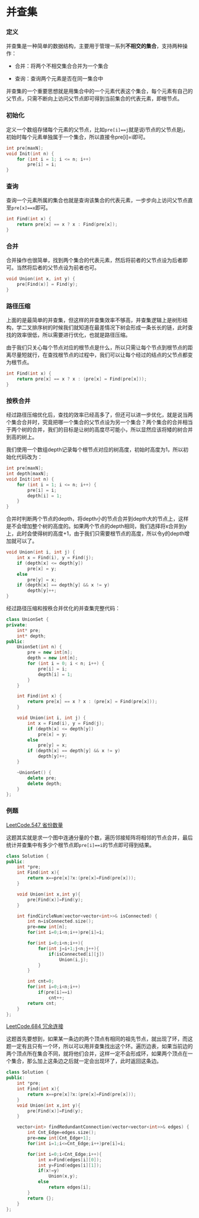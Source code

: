 # 并查集

### 定义

并查集是一种简单的数据结构，主要用于管理一系列**不相交的集合**，支持两种操作：

- 合并：将两个不相交集合合并为一个集合

- 查询：查询两个元素是否在同一集合中

并查集的一个重要思想就是用集合中的一个元素代表这个集合，每个元素有自己的父节点，只需不断向上访问父节点即可得到当前集合的代表元素，即根节点。

### 初始化

定义一个数组存储每个元素的父节点，比如`pre[i]==j`就是说i节点的父节点是j，初始时每个元素单独属于一个集合，所以直接令pre[i]=i即可。

```c++
int pre[maxN];
void Init(int n) {
	for (int i = 1; i <= n; i++) 
		pre[i] = i;
}
```

### 查询

查询一个元素所属的集合也就是查询该集合的代表元素，一步步向上访问父节点直至`pre[x]==x`即可。

```c++
int Find(int x) {
	return pre[x] == x ? x : Find(pre[x]);
}
```

### 合并

合并操作也很简单，找到两个集合的代表元素，然后将前者的父节点设为后者即可。当然将后者的父节点设为前者也可。

```c++
void Union(int x, int y) {
	pre[Find(x)] = Find(y);
}
```

### 路径压缩

上面的是最简单的并查集，但这样的并查集效率不够高，并查集逻辑上是树形结构，学二叉排序树的时候我们就知道在最差情况下树会形成一条长长的链，此时查找的效率很低，所以需要进行优化，也就是路径压缩。

由于我们只关心每个节点对应的根节点是什么，所以只需让每个节点到根节点的距离尽量短就行，在查找根节点的过程中，我们可以让每个经过的结点的父节点都变为根节点。

```c++
int Find(int x) {
	return pre[x] == x ? x : (pre[x] = Find(pre[x]));
}
```

### 按秩合并

经过路径压缩优化后，查找的效率已经高多了，但还可以进一步优化，就是说当两个集合合并时，究竟把哪一个集合的父节点设为另一个集合？两个集合的合并相当于两个树的合并，我们的目标是让树的高度尽可能小，所以显然应该将矮的树合并到高的树上。

我们使用一个数组depth记录每个根节点对应的树高度，初始时高度为1，所以初始化代码改为：

```c++
int pre[maxN];
int depth[maxN];
void Init(int n) {
	for (int i = 1; i <= n; i++) {
		pre[i] = i;
		depth[i] = 1;
	}
}
```

合并时判断两个节点的depth，将depth小的节点合并到depth大的节点上，这样是不会增加整个树的高度的。如果两个节点的depth相同，我们选择将x合并到y上，此时会使得树的高度+1，由于我们只需要根节点的高度，所以令y的depth增加就可以了。

```c++
void Union(int i, int j) {
	int x = Find(i), y = Find(j);
	if (depth[x] <= depth[y])
		pre[x] = y;
	else
		pre[y] = x;
	if (depth[x] == depth[y] && x != y)
		depth[y]++;
}
```

经过路径压缩和按秩合并优化的并查集完整代码：

```c++
class UnionSet {
private:
	int* pre;
	int* depth;
public:
	UnionSet(int n) {
		pre = new int[n];
		depth = new int[n];
		for (int i = 0; i < n; i++) {
			pre[i] = i;
			depth[i] = 1;
		}
	}

	int Find(int x) {
		return pre[x] == x ? x : (pre[x] = Find(pre[x]));
	}

	void Union(int i, int j) {
		int x = Find(i), y = Find(j);
		if (depth[x] <= depth[y])
			pre[x] = y;
		else
			pre[y] = x;
		if (depth[x] == depth[y] && x != y)
			depth[y]++;
	}

	~UnionSet() {
		delete pre;
		delete depth;
	}
};
```

### 例题

[LeetCode.547 省份数量](https://leetcode-cn.com/problems/number-of-provinces/)

这题其实就是求一个图中连通分量的个数，遍历邻接矩阵将相邻的节点合并，最后统计并查集中有多少个根节点即`pre[i]==i`的节点即可得到结果。

```c++
class Solution {
public:
    int *pre;
    int Find(int x){
        return x==pre[x]?x:(pre[x]=Find(pre[x]));
    }

    void Union(int x,int y){
        pre[Find(x)]=Find(y);
    }

    int findCircleNum(vector<vector<int>>& isConnected) {
        int n=isConnected.size();
        pre=new int[n];
        for(int i=0;i<n;i++)pre[i]=i;

        for(int i=0;i<n;i++){
            for(int j=i+1;j<n;j++){
                if(isConnected[i][j])
                    Union(i,j);
            }
        }

        int cnt=0;
        for(int i=0;i<n;i++)
            if(pre[i]==i)
                cnt++;
        return cnt;
    }
};
```

[LeetCode.684 冗余连接](https://leetcode-cn.com/problems/redundant-connection/)

这题首先要想到，如果某一条边的两个顶点有相同的祖先节点，就出现了环，而这题一定有且只有一个环，所以可以用并查集找出这个环。遍历边表，如果当前边的两个顶点所在集合不同，就将他们合并，这样一定不会形成环，如果两个顶点在一个集合，那么加上这条边之后就一定会出现环了，此时返回这条边。

```c++
class Solution {
public:
    int *pre;
    int Find(int x){
        return x==pre[x]?x:(pre[x]=Find(pre[x]));
    }
    void Union(int x,int y){
        pre[Find(x)]=Find(y);
    }

    vector<int> findRedundantConnection(vector<vector<int>>& edges) {
        int Cnt_Edge=edges.size();
        pre=new int[Cnt_Edge+1];
        for(int i=1;i<=Cnt_Edge;i++)pre[i]=i;

        for(int i=0;i<Cnt_Edge;i++){
            int x=Find(edges[i][0]);
            int y=Find(edges[i][1]);
            if(x!=y)
                Union(x,y);
            else
                return edges[i];
        }
        return {};
    }
};
```

